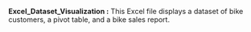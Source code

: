 **Excel_Dataset_Visualization :**
This Excel file displays a dataset of bike customers, a pivot table, and a bike sales report.
